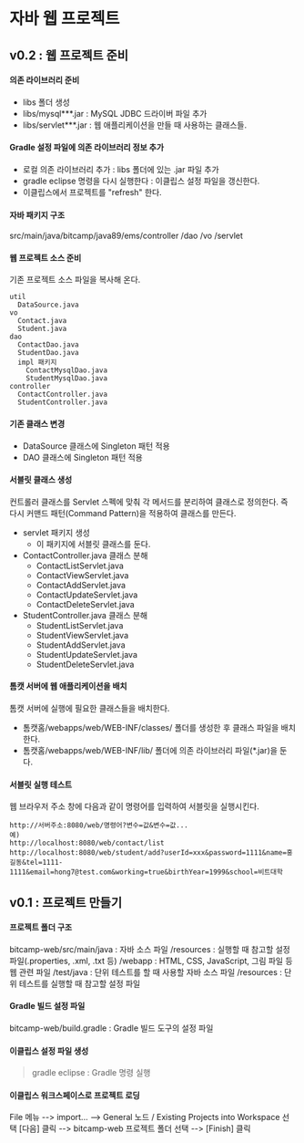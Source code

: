 # 자바 웹 프로젝트
## v0.2 : 웹 프로젝트 준비
#### 의존 라이브러리 준비
- libs 폴더 생성
- libs/mysql***.jar       : MySQL JDBC 드라이버 파일 추가
- libs/servlet***.jar     : 웹 애플리케이션을 만들 때 사용하는 클래스들.

#### Gradle 설정 파일에 의존 라이브러리 정보 추가
- 로컬 의존 라이브러리 추가 : libs 폴더에 있는 .jar 파일 추가 
- gradle eclipse 명령을 다시 실행한다 : 이클립스 설정 파일을 갱신한다.
- 이클립스에서 프로젝트를 "refresh" 한다.

#### 자바 패키지 구조
src/main/java/bitcamp/java89/ems/controller
                                /dao
                                /vo
                                /servlet
                                
#### 웹 프로젝트 소스 준비
기존 프로젝트 소스 파일을 복사해 온다.
~~~~
util
  DataSource.java
vo
  Contact.java
  Student.java  
dao
  ContactDao.java
  StudentDao.java
  impl 패키지 
    ContactMysqlDao.java
    StudentMysqlDao.java
controller
  ContactController.java
  StudentController.java     
~~~~

#### 기존 클래스 변경
- DataSource 클래스에 Singleton 패턴 적용
- DAO 클래스에 Singleton 패턴 적용
 
#### 서블릿 클래스 생성
컨트롤러 클래스를 Servlet 스펙에 맞춰 각 메서드를 분리하여 클래스로 정의한다.
즉 다시 커맨드 패턴(Command Pattern)을 적용하여 클래스를 만든다.
- servlet 패키지 생성
  - 이 패키지에 서블릿 클래스를 둔다.
- ContactController.java 클래스 분해
  - ContactListServlet.java
  - ContactViewServlet.java
  - ContactAddServlet.java
  - ContactUpdateServlet.java
  - ContactDeleteServlet.java
- StudentController.java 클래스 분해
  - StudentListServlet.java
  - StudentViewServlet.java
  - StudentAddServlet.java
  - StudentUpdateServlet.java
  - StudentDeleteServlet.java

#### 톰캣 서버에 웹 애플리케이션을 배치
톰캣 서버에 실행에 필요한 클래스들을 배치한다.
- 톰캣홈/webapps/web/WEB-INF/classes/  폴더를 생성한 후 클래스 파일을 배치한다.
- 톰캣홈/webapps/web/WEB-INF/lib/ 폴더에 의존 라이브러리 파일(*.jar)을 둔다.

#### 서블릿 실행 테스트
웹 브라우저 주소 창에 다음과 같이 명령어를 입력하여 서블릿을 실행시킨다.
~~~~
http://서버주소:8080/web/명령어?변수=값&변수=값...
예)
http://localhost:8080/web/contact/list
http://localhost:8080/web/student/add?userId=xxx&password=1111&name=홍길동&tel=1111-1111&email=hong7@test.com&working=true&birthYear=1999&school=비트대학
~~~~

## v0.1 : 프로젝트 만들기
#### 프로젝트 폴더 구조
bitcamp-web/src/main/java       : 자바 소스 파일
                    /resources  : 실행할 때 참고할 설정 파일(.properties, .xml, .txt 등)
                    /webapp     : HTML, CSS, JavaScript, 그림 파일 등 웹 관련 파일
               /test/java       : 단위 테스트를 할 때 사용할 자바 소스 파일
                    /resources  : 단위 테스트를 실행할 때 참고할 설정 파일
#### Gradle 빌드 설정 파일
bitcamp-web/build.gradle        : Gradle 빌드 도구의 설정 파일

#### 이클립스 설정 파일 생성
>gradle eclipse     : Gradle 명령 실행

#### 이클립스 워크스페이스로 프로젝트 로딩
File 메뉴 --> import... --> General 노드 / Existing Projects into Workspace 선택
[다음] 클릭 --> bitcamp-web 프로젝트 폴더 선택 --> [Finish] 클릭